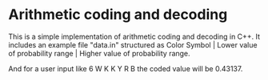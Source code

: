 # Arithmetic coding and decoding
This is a simple implementation of arithmetic coding and decoding in C++. It includes an example file "data.in" structured as Color Symbol | Lower value of probability range | Higher value of probability range.

And for a user input like 6 W K K Y R B the coded value will be 0.43137.